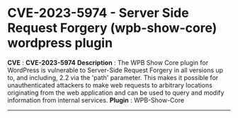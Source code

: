 # CVE-2023-5974 - Server Side Request Forgery (wpb-show-core) wordpress plugin


**CVE** : **CVE-2023-5974**
**Description** : The WPB Show Core plugin for WordPress is vulnerable to Server-Side Request Forgery in all versions up to, and including, 2.2 via the 'path' parameter. 
                  This makes it possible for unauthenticated attackers to make web requests to arbitrary locations originating from the web application and can be 
                  used to query and modify information from internal services.
**Plugin** : WPB-Show-Core

----
